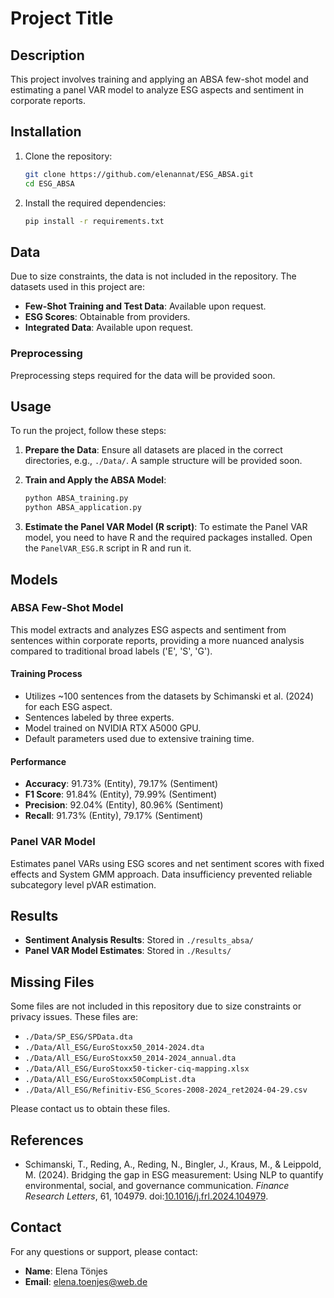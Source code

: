 # Project Title

## Description
This project involves training and applying an ABSA few-shot model and estimating a panel VAR model to analyze ESG aspects and sentiment in corporate reports.

## Installation
1. Clone the repository:
    ```bash
    git clone https://github.com/elenannat/ESG_ABSA.git
    cd ESG_ABSA
    ```

2. Install the required dependencies:
    ```bash
    pip install -r requirements.txt
    ```

## Data
Due to size constraints, the data is not included in the repository. The datasets used in this project are:

- **Few-Shot Training and Test Data**: Available upon request.
- **ESG Scores**: Obtainable from providers.
- **Integrated Data**: Available upon request.

### Preprocessing
Preprocessing steps required for the data will be provided soon.

## Usage
To run the project, follow these steps:

1. **Prepare the Data**: Ensure all datasets are placed in the correct directories, e.g., `./Data/`. A sample structure will be provided soon.

2. **Train and Apply the ABSA Model**:
    ```bash
    python ABSA_training.py
    python ABSA_application.py
    ```

3. **Estimate the Panel VAR Model (R script)**:
    To estimate the Panel VAR model, you need to have R and the required packages installed. Open the `PanelVAR_ESG.R` script in R and run it.

## Models
### ABSA Few-Shot Model
This model extracts and analyzes ESG aspects and sentiment from sentences within corporate reports, providing a more nuanced analysis compared to traditional broad labels ('E', 'S', 'G').

#### Training Process
- Utilizes ~100 sentences from the datasets by Schimanski et al. (2024) for each ESG aspect.
- Sentences labeled by three experts.
- Model trained on NVIDIA RTX A5000 GPU.
- Default parameters used due to extensive training time.

#### Performance
- **Accuracy**: 91.73% (Entity), 79.17% (Sentiment)
- **F1 Score**: 91.84% (Entity), 79.99% (Sentiment)
- **Precision**: 92.04% (Entity), 80.96% (Sentiment)
- **Recall**: 91.73% (Entity), 79.17% (Sentiment)

### Panel VAR Model
Estimates panel VARs using ESG scores and net sentiment scores with fixed effects and System GMM approach. Data insufficiency prevented reliable subcategory level pVAR estimation.

## Results
- **Sentiment Analysis Results**: Stored in `./results_absa/`
- **Panel VAR Model Estimates**: Stored in `./Results/`

## Missing Files
Some files are not included in this repository due to size constraints or privacy issues. These files are:

- `./Data/SP_ESG/SPData.dta`
- `./Data/All_ESG/EuroStoxx50_2014-2024.dta`
- `./Data/All_ESG/EuroStoxx50_2014-2024_annual.dta`
- `./Data/All_ESG/EuroStoxx50-ticker-ciq-mapping.xlsx`
- `./Data/All_ESG/EuroStoxx50CompList.dta`
- `./Data/All_ESG/Refinitiv-ESG_Scores-2008-2024_ret2024-04-29.csv`

Please contact us to obtain these files.

## References
- Schimanski, T., Reding, A., Reding, N., Bingler, J., Kraus, M., & Leippold, M. (2024). Bridging the gap in ESG measurement: Using NLP to quantify environmental, social, and governance communication. *Finance Research Letters*, 61, 104979. doi:[10.1016/j.frl.2024.104979](https://doi.org/10.1016/j.frl.2024.104979).

## Contact
For any questions or support, please contact:
- **Name**: Elena Tönjes
- **Email**: elena.toenjes@web.de
